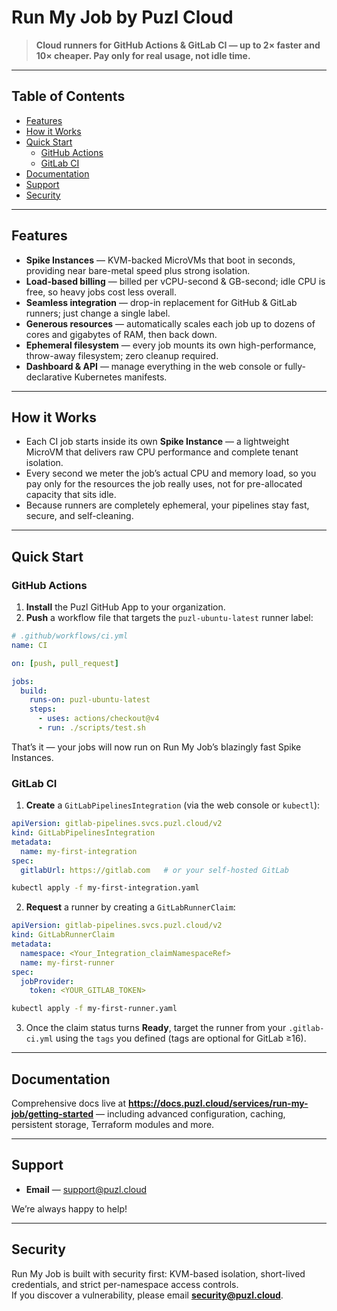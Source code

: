 # Run My Job by Puzl Cloud

> **Cloud runners for GitHub Actions & GitLab CI — up to 2× faster and 10× cheaper. Pay only for real usage, not idle time.**
---

## Table of Contents
- [Features](#features)
- [How it Works](#how-it-works)
- [Quick Start](#quick-start)
  - [GitHub Actions](#github-actions)
  - [GitLab CI](#gitlab-ci)
- [Documentation](#documentation)
- [Support](#support)
- [Security](#security)

---

## Features

- **Spike Instances** — KVM-backed MicroVMs that boot in seconds, providing near bare-metal speed plus strong isolation.
- **Load-based billing** — billed per vCPU-second & GB-second; idle CPU is free, so heavy jobs cost less overall.
- **Seamless integration** — drop-in replacement for GitHub & GitLab runners; just change a single label.
- **Generous resources** — automatically scales each job up to dozens of cores and gigabytes of RAM, then back down.
- **Ephemeral filesystem** — every job mounts its own high-performance, throw-away filesystem; zero cleanup required.
- **Dashboard & API** — manage everything in the web console or fully-declarative Kubernetes manifests.

---

## How it Works

- Each CI job starts inside its own **Spike Instance** — a lightweight MicroVM that delivers raw CPU performance and complete tenant isolation.  
- Every second we meter the job’s actual CPU and memory load, so you pay only for the resources the job really uses, not for pre-allocated capacity that sits idle.  
- Because runners are completely ephemeral, your pipelines stay fast, secure, and self-cleaning.

---

## Quick Start

### GitHub Actions

1. **Install** the Puzl GitHub App to your organization.
2. **Push** a workflow file that targets the `puzl-ubuntu-latest` runner label:

```yaml
# .github/workflows/ci.yml
name: CI

on: [push, pull_request]

jobs:
  build:
    runs-on: puzl-ubuntu-latest
    steps:
      - uses: actions/checkout@v4
      - run: ./scripts/test.sh
```

That’s it — your jobs will now run on Run My Job’s blazingly fast Spike Instances.

### GitLab CI

1. **Create** a `GitLabPipelinesIntegration` (via the web console or `kubectl`):

```yaml
apiVersion: gitlab-pipelines.svcs.puzl.cloud/v2
kind: GitLabPipelinesIntegration
metadata:
  name: my-first-integration
spec:
  gitlabUrl: https://gitlab.com   # or your self-hosted GitLab
```

```bash
kubectl apply -f my-first-integration.yaml
```

2. **Request** a runner by creating a `GitLabRunnerClaim`:

```yaml
apiVersion: gitlab-pipelines.svcs.puzl.cloud/v2
kind: GitLabRunnerClaim
metadata:
  namespace: <Your_Integration_claimNamespaceRef>
  name: my-first-runner
spec:
  jobProvider:
    token: <YOUR_GITLAB_TOKEN>
```

```bash
kubectl apply -f my-first-runner.yaml
```

3. Once the claim status turns **Ready**, target the runner from your `.gitlab-ci.yml` using the `tags` you defined (tags are optional for GitLab ≥16).

---

## Documentation

Comprehensive docs live at **https://docs.puzl.cloud/services/run-my-job/getting-started** — including advanced configuration, caching, persistent storage, Terraform modules and more.

---

## Support

- **Email** — support@puzl.cloud

We’re always happy to help!

---

## Security

Run My Job is built with security first: KVM-based isolation, short-lived credentials, and strict per-namespace access controls.  
If you discover a vulnerability, please email **security@puzl.cloud**.
